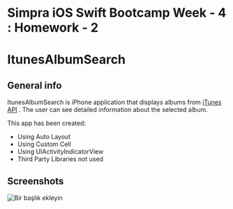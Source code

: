# Simpra iOS Swift Bootcamp Week - 4 : Homework - 2
# ItunesAlbumSearch

## General info
ItunesAlbumSearch is iPhone application that displays albums from [iTunes API](https://developer.apple.com/library/archive/documentation/AudioVideo/Conceptual/iTuneSearchAPI/Searching.html#//apple_ref/doc/uid/TP40017632-CH5-SW1) . The user can see detailed information about the selected album.

 This app has been created:

- Using Auto Layout
- Using Custom Cell
- Using UIActivityIndicatorView
- Third Party Libraries not used

## Screenshots

![Bir başlık ekleyin](https://user-images.githubusercontent.com/111985458/210840133-4591b6ec-5709-4e54-a7ec-935f87332cd3.png)
